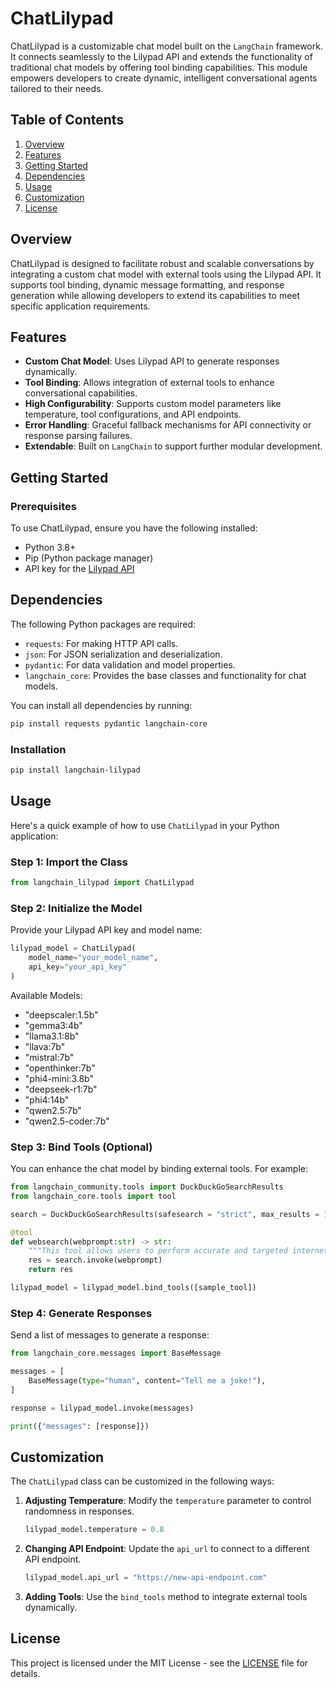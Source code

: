 # ChatLilypad

ChatLilypad is a customizable chat model built on the `LangChain` framework. It connects seamlessly to the Lilypad API and extends the functionality of traditional chat models by offering tool binding capabilities. This module empowers developers to create dynamic, intelligent conversational agents tailored to their needs.

## Table of Contents

1. [Overview](#overview)  
2. [Features](#features)  
3. [Getting Started](#getting-started)  
4. [Dependencies](#dependencies)  
5. [Usage](#usage)  
6. [Customization](#customization)   
7. [License](#license)

## Overview

ChatLilypad is designed to facilitate robust and scalable conversations by integrating a custom chat model with external tools using the Lilypad API. It supports tool binding, dynamic message formatting, and response generation while allowing developers to extend its capabilities to meet specific application requirements.

## Features

- **Custom Chat Model**: Uses Lilypad API to generate responses dynamically.
- **Tool Binding**: Allows integration of external tools to enhance conversational capabilities.
- **High Configurability**: Supports custom model parameters like temperature, tool configurations, and API endpoints.
- **Error Handling**: Graceful fallback mechanisms for API connectivity or response parsing failures.
- **Extendable**: Built on `LangChain` to support further modular development.

## Getting Started

### Prerequisites

To use ChatLilypad, ensure you have the following installed:

- Python 3.8+
- Pip (Python package manager)
- API key for the [Lilypad API](https://anura.lilypad.tech)

## Dependencies

The following Python packages are required:

- `requests`: For making HTTP API calls.
- `json`: For JSON serialization and deserialization.
- `pydantic`: For data validation and model properties.
- `langchain_core`: Provides the base classes and functionality for chat models.

You can install all dependencies by running:

```bash
pip install requests pydantic langchain-core
```

### Installation

```bash
pip install langchain-lilypad 
```

## Usage

Here's a quick example of how to use `ChatLilypad` in your Python application:

### Step 1: Import the Class
```python
from langchain_lilypad import ChatLilypad
```

### Step 2: Initialize the Model
Provide your Lilypad API key and model name:

```python
lilypad_model = ChatLilypad(
    model_name="your_model_name",
    api_key="your_api_key"
)
```

Available Models:

- "deepscaler:1.5b"
- "gemma3:4b"
- "llama3.1:8b"
- "llava:7b"
- "mistral:7b"
- "openthinker:7b"
- "phi4-mini:3.8b"
- "deepseek-r1:7b"
- "phi4:14b"
- "qwen2.5:7b"
- "qwen2.5-coder:7b"

### Step 3: Bind Tools (Optional)
You can enhance the chat model by binding external tools. For example:

```python
from langchain_community.tools import DuckDuckGoSearchResults
from langchain_core.tools import tool

search = DuckDuckGoSearchResults(safesearch = "strict", max_results = 10)

@tool
def websearch(webprompt:str) -> str:
    """This tool allows users to perform accurate and targeted internet searches for specific terms or phrases. It activates whenever the user explicitly requests a web search, seeks real-time or updated information, or mentions terms like 'search,' 'latest,' or 'current' related to the desired topic."""
    res = search.invoke(webprompt)
    return res

lilypad_model = lilypad_model.bind_tools([sample_tool])
```

### Step 4: Generate Responses
Send a list of messages to generate a response:

```python
from langchain_core.messages import BaseMessage

messages = [
    BaseMessage(type="human", content="Tell me a joke!"),
]

response = lilypad_model.invoke(messages)

print({"messages": [response]})
```

## Customization

The `ChatLilypad` class can be customized in the following ways:

1. **Adjusting Temperature**: Modify the `temperature` parameter to control randomness in responses.
   ```python
   lilypad_model.temperature = 0.8
   ```

2. **Changing API Endpoint**: Update the `api_url` to connect to a different API endpoint.
   ```python
   lilypad_model.api_url = "https://new-api-endpoint.com"
   ```

3. **Adding Tools**: Use the `bind_tools` method to integrate external tools dynamically.

## License

This project is licensed under the MIT License - see the [LICENSE](LICENSE) file for details.